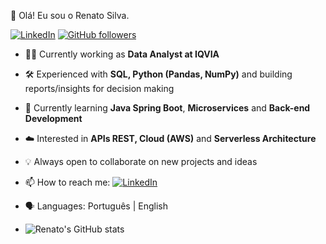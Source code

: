 👋 Olá! Eu sou o Renato Silva.

[![LinkedIn](https://img.shields.io/badge/LinkedIn-0077B5?style=for-the-badge&logo=linkedin&logoColor=white )](https://www.linkedin.com/in/reasilva/ )
[![GitHub followers](https://img.shields.io/badge/GitHub-100000?style=for-the-badge&logo=github&logoColor=white )](https://github.com/reasilva )

<!--
**reasilva/reasilva** is a ✨ _special_ ✨ repository because its `README.md` (this file) appears on your GitHub profile.

Here are some ideas to get you started:



- 👯 I’m looking to collaborate on ...
- 🤔 I’m looking for help with ...
- 💬 Ask me about ...
- 📫 How to reach me: ...
- 😄 Pronouns: ...
- ⚡ Fun fact: ...
-->


- 👨‍💻 Currently working as **Data Analyst at IQVIA**  
- 🛠 Experienced with **SQL, Python (Pandas, NumPy)** and building reports/insights for decision making  
- 🌱 Currently learning **Java Spring Boot**, **Microservices** and **Back-end Development**  
- ☁️ Interested in **APIs REST, Cloud (AWS)** and **Serverless Architecture**  
- 💡 Always open to collaborate on new projects and ideas  
- 📫 How to reach me: [![LinkedIn](https://img.shields.io/badge/LinkedIn-0077B5?style=for-the-badge&logo=linkedin&logoColor=white )](https://www.linkedin.com/in/reasilva/ )
- 🗣️ Languages: Português | English

- ![Renato's GitHub stats](https://github-readme-stats.vercel.app/api?username=reasilva&show_icons=true&theme=dracula&hide_title=true&hide_rank=true )
